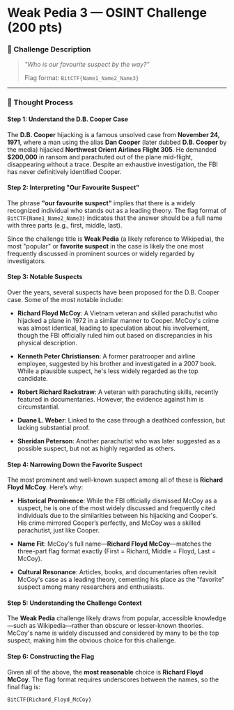 # Weak Pedia 3 — OSINT Challenge (200 pts)

### 🧩 Challenge Description

> _"Who is our favourite suspect by the way?"_  
>  
> Flag format: `BitCTF{Name1_Name2_Name3}`

---

### 🧠 Thought Process

#### Step 1: Understand the D.B. Cooper Case
The **D.B. Cooper** hijacking is a famous unsolved case from **November 24, 1971**, where a man using the alias **Dan Cooper** (later dubbed **D.B. Cooper** by the media) hijacked **Northwest Orient Airlines Flight 305**. He demanded **$200,000** in ransom and parachuted out of the plane mid-flight, disappearing without a trace. Despite an exhaustive investigation, the FBI has never definitively identified Cooper.

#### Step 2: Interpreting "Our Favourite Suspect"
The phrase **"our favourite suspect"** implies that there is a widely recognized individual who stands out as a leading theory. The flag format of `BitCTF{Name1_Name2_Name3}` indicates that the answer should be a full name with three parts (e.g., first, middle, last). 

Since the challenge title is **Weak Pedia** (a likely reference to Wikipedia), the most "popular" or **favorite suspect** in the case is likely the one most frequently discussed in prominent sources or widely regarded by investigators.

#### Step 3: Notable Suspects
Over the years, several suspects have been proposed for the D.B. Cooper case. Some of the most notable include:

- **Richard Floyd McCoy**: A Vietnam veteran and skilled parachutist who hijacked a plane in 1972 in a similar manner to Cooper. McCoy's crime was almost identical, leading to speculation about his involvement, though the FBI officially ruled him out based on discrepancies in his physical description.
  
- **Kenneth Peter Christiansen**: A former paratrooper and airline employee, suggested by his brother and investigated in a 2007 book. While a plausible suspect, he's less widely regarded as the top candidate.

- **Robert Richard Rackstraw**: A veteran with parachuting skills, recently featured in documentaries. However, the evidence against him is circumstantial.

- **Duane L. Weber**: Linked to the case through a deathbed confession, but lacking substantial proof.

- **Sheridan Peterson**: Another parachutist who was later suggested as a possible suspect, but not as highly regarded as others.

#### Step 4: Narrowing Down the Favorite Suspect
The most prominent and well-known suspect among all of these is **Richard Floyd McCoy**. Here’s why:

- **Historical Prominence**: While the FBI officially dismissed McCoy as a suspect, he is one of the most widely discussed and frequently cited individuals due to the similarities between his hijacking and Cooper's. His crime mirrored Cooper’s perfectly, and McCoy was a skilled parachutist, just like Cooper.
  
- **Name Fit**: McCoy's full name—**Richard Floyd McCoy**—matches the three-part flag format exactly (First = Richard, Middle = Floyd, Last = McCoy).

- **Cultural Resonance**: Articles, books, and documentaries often revisit McCoy's case as a leading theory, cementing his place as the "favorite" suspect among many researchers and enthusiasts.

#### Step 5: Understanding the Challenge Context
The **Weak Pedia** challenge likely draws from popular, accessible knowledge—such as Wikipedia—rather than obscure or lesser-known theories. McCoy's name is widely discussed and considered by many to be the top suspect, making him the obvious choice for this challenge.

#### Step 6: Constructing the Flag
Given all of the above, the **most reasonable** choice is **Richard Floyd McCoy**. The flag format requires underscores between the names, so the final flag is:

```text
BitCTF{Richard_Floyd_McCoy}
